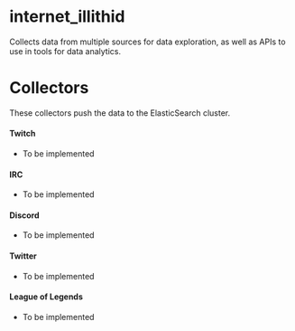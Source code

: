 # internet_illithid
Collects data from multiple sources for data exploration, as well as APIs to use in tools for data analytics.

# Collectors
These collectors push the data to the ElasticSearch cluster.

#### Twitch
* To be implemented

#### IRC
* To be implemented

#### Discord
* To be implemented

#### Twitter
* To be implemented

#### League of Legends
* To be implemented
